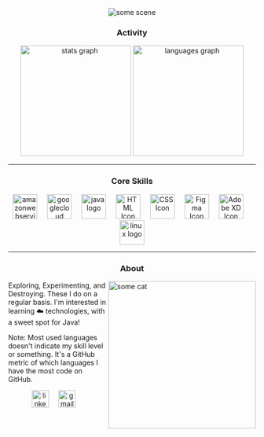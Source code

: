<div align="center">
  <img src="https://smarttechnology1tech.files.wordpress.com/2021/03/368c9526-cbef-47f9-a833-503c8a41f203.gif" alt="some scene">
</div>

<div align="center">
  <h3>Activity</h3>
  <img src="https://github-readme-stats.vercel.app/api?username=SnehalSalve&hide_title=false&custom_title=My%20Stats&hide_rank=false&rank_icon=github&show_icons=true&include_all_commits=true&count_private=true&disable_animations=false&theme=dracula&locale=en&hide_border=false" height="225" alt="stats graph"  />
  <img src="https://github-readme-stats.vercel.app/api/top-langs?username=SnehalSalve&locale=en&hide_title=false&layout=compact&card_width=&langs_count=8&theme=dracula&hide_border=false" height="225" alt="languages graph"  />
</div>

---

<div align="center">
  <h3>Core Skills</h3>
  <img src="https://cdn.jsdelivr.net/gh/devicons/devicon/icons/amazonwebservices/amazonwebservices-original-wordmark.svg" height="50" alt="amazonwebservices logo"  />
  <img width="12" />
  <img src="https://cdn.jsdelivr.net/gh/devicons/devicon/icons/googlecloud/googlecloud-original.svg" height="50" alt="googlecloud logo"  />
  <img width="12" />
  <img src="https://cdn.jsdelivr.net/gh/devicons/devicon/icons/java/java-original.svg" height="50" alt="java logo"  />
  <img width="12" />
  <img src="https://cdn.jsdelivr.net/gh/devicons/devicon/icons/html5/html5-original.svg" alt="HTML Icon"height="50">
  <img width="12" />
<img src="https://cdn.jsdelivr.net/gh/devicons/devicon/icons/css3/css3-original.svg" alt="CSS Icon"  height="50">
  <img width="12" />
<img src="https://cdn.jsdelivr.net/gh/devicons/devicon/icons/figma/figma-original.svg" alt="Figma Icon" height="50">
  <img width="12" />
<img src="https://cdn.jsdelivr.net/gh/devicons/devicon/icons/xd/xd-plain.svg" alt="Adobe XD Icon" height="50">

  <img width="12" />
  <img src="https://cdn.jsdelivr.net/gh/devicons/devicon/icons/linux/linux-original.svg" height="50" alt="linux logo"  />
</div>

---

<h3 align="center">About</h3>

<img align="right" src="https://media.giphy.com/media/SsCLe5ozI3C3wRHL9r/giphy.gif" width="300" alt="some cat" />

Exploring, Experimenting, and Destroying. These I do on a regular basis. I'm interested in learning ☁️ technologies, with a sweet spot for Java!

Note: Most used languages doesn't indicate my skill level or something. It's a GitHub metric of which languages I have the most code on GitHub.

<div align="center">
  <a href="https://www.linkedin.com/in/snehalsalve"><img src="https://img.shields.io/static/v1?message=LinkedIn&logo=linkedin&label=&color=0077B5&logoColor=white&labelColor=&style=for-the-badge" height="35" alt="linkedin logo"  /></a>
  <img width="12" />
  <a href="mailto:snehalsal20@gmail.com"><img src="https://img.shields.io/static/v1?message=Gmail&logo=gmail&label=&color=D14836&logoColor=white&labelColor=&style=for-the-badge" height="35" alt="gmail logo"  /></a>
  <img width="12" />
</div>
